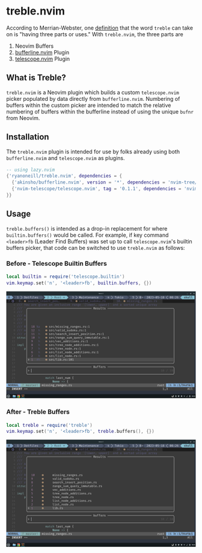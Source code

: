 # treble.nvim

According to Merrian-Webster, one
[definition](https://www.merriam-webster.com/dictionary/treble) that the word
`treble` can take on is "having three parts or uses." With `treble.nvim`, the
three parts are
1. Neovim Buffers
1. [bufferline.nvim](https://github.com/akinsho/bufferline.nvim) Plugin
1. [telescope.nvim](https://github.com/nvim-telescope/telescope.nvim) Plugin

## What is Treble?

`treble.nvim` is a Neovim plugin which builds a custom `telescope.nvim` picker
populated by data directly from `bufferline.nvim`. Numbering of buffers within
the custom picker are intended to match the relative numbering of buffers within
the bufferline instead of using the unique `bufnr` from Neovim. 

## Installation

The `treble.nvim` plugin is intended for use by folks already using both
`bufferline.nvim` and `telescope.nvim` as plugins. 

```Lua
-- using lazy.nvim
{'ryanoneill/treble.nvim', dependencies = { 
  {'akinsho/bufferline.nvim', version = '*', dependencies = 'nvim-tree/nvim-web-devicons'},
  {'nvim-telescope/telescope.nvim', tag = '0.1.1', dependencies = 'nvim-lua/plenary.nvim'}
}}
```

## Usage

`treble.buffers()` is intended as a drop-in replacement for where
`builtin.buffers()` would be called. For example, if key command `<leader>fb`
(Leader Find Buffers) was set up to call `telescope.nvim`'s builtin buffers
picker, that code can be switched to use `treble.nvim` as follows:

### Before - Telescope Builtin Buffers

```Lua
local builtin = require('telescope.builtin')
vim.keymap.set('n', '<leader>fb', builtin.buffers, {})
```

![](images/telescope-buffers.png)

### After - Treble Buffers

```lua
local treble = require('treble')
vim.keymap.set('n', '<leader>fb', treble.buffers(), {})
```

![](images/treble-buffers.png)

